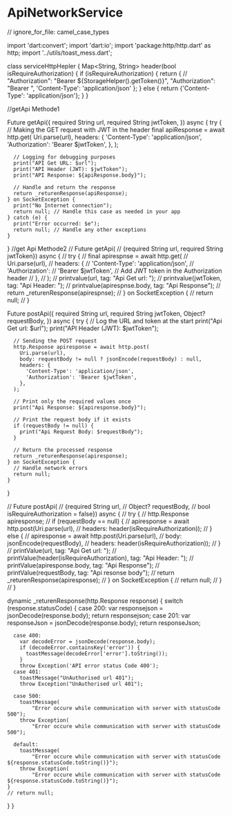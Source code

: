 # ApiNetworkService
// ignore_for_file: camel_case_types

import 'dart:convert';
import 'dart:io';
import 'package:http/http.dart' as http;
import '../utils/toast_mess.dart';

class serviceHttpHepler {
  Map<String, String> header(bool isRequireAuthorization) {
    if (isRequireAuthorization) {
      return {
        // "Authorization": "Bearer ${StorageHelper().getToken()}",
        "Authorization": "Bearer ",
        'Content-Type': 'application/json'
      };
    } else {
      return {'Content-Type': 'application/json'};
    }
  }

//getApi Methode1

  Future<dynamic> getApi({
    required String url,
    required String jwtToken,
  }) async {
    try {
      // Making the GET request with JWT in the header
      final apiResponse = await http.get(
        Uri.parse(url),
        headers: {
          'Content-Type': 'application/json',
          'Authorization': 'Bearer $jwtToken',
        },
      );

      // Logging for debugging purposes
      print("API Get URL: $url");
      print("API Header (JWT): $jwtToken");
      print("API Response: ${apiResponse.body}");

      // Handle and return the response
      return _returenResponse(apiResponse);
    } on SocketException {
      print("No Internet connection");
      return null; // Handle this case as needed in your app
    } catch (e) {
      print("Error occurred: $e");
      return null; // Handle any other exceptions
    }
  }
  //get Api Methode2
  // Future<dynamic> getApi(
  //     {required String url, required String jwtToken}) async {
  //   try {
  //     final apirespnse = await http.get(
  //       Uri.parse(url),
  //       headers: {
  //         'Content-Type': 'application/json',
  //         'Authorization':
  //             'Bearer $jwtToken', // Add JWT token in the Authorization header
  //       },
  //     );
  //     printvalue(url, tag: "Api Get url: ");
  //     printvalue(jwtToken, tag: "Api Header: ");
  //     printvalue(apirespnse.body, tag: "Api Response");
  //     return _returenResponse(apirespnse);
  //   } on SocketException {
  //     return null;
  //   }

  Future<dynamic> postApi({
    required String url,
    required String jwtToken,
    Object? requestBody,
  }) async {
    try {
      // Log the URL and token at the start
      print("Api Get url: $url");
      print("API Header (JWT): $jwtToken");

      // Sending the POST request
      http.Response apiresponse = await http.post(
        Uri.parse(url),
        body: requestBody != null ? jsonEncode(requestBody) : null,
        headers: {
          'Content-Type': 'application/json',
          'Authorization': 'Bearer $jwtToken',
        },
      );

      // Print only the required values once
      print("Api Response: ${apiresponse.body}");

      // Print the request body if it exists
      if (requestBody != null) {
        print("Api Request Body: $requestBody");
      }

      // Return the processed response
      return _returenResponse(apiresponse);
    } on SocketException {
      // Handle network errors
      return null;
    }
  }

  // Future<dynamic> postApi(
  //     {required String url,
  //     Object? requestBody,
  //     bool isRequireAuthorization = false}) async {
  //   try {
  //     http.Response apiresponse;
  //     if (requestBody == null) {
  //       apiresponse = await http.post(Uri.parse(url),
  //           headers: header(isRequireAuthorization));
  //     } else {
  //       apiresponse = await http.post(Uri.parse(url),
  //           body: jsonEncode(requestBody),
  //           headers: header(isRequireAuthorization));
  //     }
  //     printValue(url, tag: "Api Get url: ");
  //     printValue(header(isRequireAuthorization), tag: "Api Header: ");
  //     printValue(apiresponse.body, tag: "Api Response");
  //     printValue(requestBody, tag: "Api resonse body");
  //     return _returenResponse(apiresponse);
  //   } on SocketException {
  //     return null;
  //   }
  // }

  dynamic _returenResponse(http.Response response) {
    switch (response.statusCode) {
      case 200:
        var responsejson = jsonDecode(response.body);
        return responsejson;
      case 201:
        var responseJson = jsonDecode(response.body);
        return responseJson;

      case 400:
        var decodeError = jsonDecode(response.body);
        if (decodeError.containsKey('error')) {
          toastMessage(decodeError['error'].toString());
        }
        throw Exception('API error status Code 400');
      case 401:
        toastMessage("UnAuthorised url 401");
        throw Exception("UnAuthorised url 401");

      case 500:
        toastMessage(
            "Error occure while communication with server with statusCode 500");
        throw Exception(
            "Error occure while communication with server with statusCode 500");

      default:
        toastMessage(
            "Error occure while communication with server with statusCode ${response.statusCode.toString()}");
        throw Exception(
            "Error occure while communication with server with statusCode ${response.statusCode.toString()}");
    }
    // return null;
  }
}
